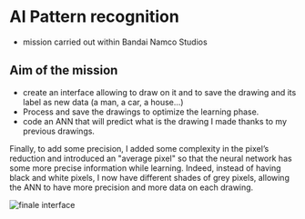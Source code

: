 # AI Pattern recognition 
- mission carried out within Bandai Namco Studios

## Aim of the mission
- create an interface allowing to draw on it and to save the drawing and its label as new data (a man, a car, a house...)
- Process and save the drawings to optimize the learning phase.
- code an ANN that will predict what is the drawing I made thanks to my previous drawings.

Finally, to add some precision, I added some complexity in the pixel’s reduction and introduced an "average pixel" so that the neural network has some more precise information while learning. Indeed, instead of having black and white pixels, I now have different shades of grey pixels, allowing the ANN to have more precision and more data on each drawing.

![finale interface](https://github.com/Annabel64/AI-Pattern-recognition/assets/76532104/f17664f9-81fa-4845-be3e-09f6f9d58e6b)
